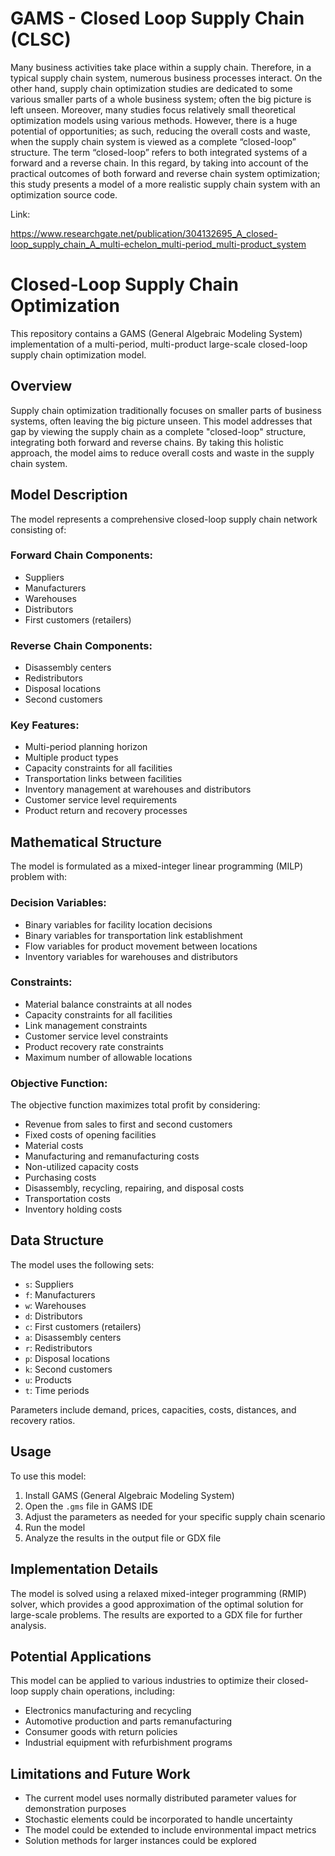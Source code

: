 # GAMS - Closed Loop Supply Chain (CLSC)

Many business activities take place within a supply chain. Therefore, in a typical supply chain system, numerous business processes interact. On the other hand, supply chain optimization studies are dedicated to some various smaller parts of a whole business system; often the big picture is left unseen. Moreover, many studies focus relatively small theoretical optimization models using various methods. However, there is a huge potential of opportunities; as such, reducing the overall costs and waste, when the supply chain system is viewed as a complete “closed-loop” structure. The term “closed-loop” refers to both integrated systems of a forward and a reverse chain. In this regard, by taking into account of the practical outcomes of both forward and reverse chain system optimization; this study presents a model of a more realistic supply chain system with an optimization source code.

Link:

https://www.researchgate.net/publication/304132695_A_closed-loop_supply_chain_A_multi-echelon_multi-period_multi-product_system


# Closed-Loop Supply Chain Optimization

This repository contains a GAMS (General Algebraic Modeling System) implementation of a multi-period, multi-product large-scale closed-loop supply chain optimization model.

## Overview

Supply chain optimization traditionally focuses on smaller parts of business systems, often leaving the big picture unseen. This model addresses that gap by viewing the supply chain as a complete "closed-loop" structure, integrating both forward and reverse chains. By taking this holistic approach, the model aims to reduce overall costs and waste in the supply chain system.

## Model Description

The model represents a comprehensive closed-loop supply chain network consisting of:

### Forward Chain Components:
- Suppliers
- Manufacturers
- Warehouses
- Distributors
- First customers (retailers)

### Reverse Chain Components:
- Disassembly centers
- Redistributors
- Disposal locations
- Second customers

### Key Features:
- Multi-period planning horizon
- Multiple product types
- Capacity constraints for all facilities
- Transportation links between facilities
- Inventory management at warehouses and distributors
- Customer service level requirements
- Product return and recovery processes

## Mathematical Structure

The model is formulated as a mixed-integer linear programming (MILP) problem with:

### Decision Variables:
- Binary variables for facility location decisions
- Binary variables for transportation link establishment
- Flow variables for product movement between locations
- Inventory variables for warehouses and distributors

### Constraints:
- Material balance constraints at all nodes
- Capacity constraints for all facilities
- Link management constraints
- Customer service level constraints
- Product recovery rate constraints
- Maximum number of allowable locations

### Objective Function:
The objective function maximizes total profit by considering:
- Revenue from sales to first and second customers
- Fixed costs of opening facilities
- Material costs
- Manufacturing and remanufacturing costs
- Non-utilized capacity costs
- Purchasing costs
- Disassembly, recycling, repairing, and disposal costs
- Transportation costs
- Inventory holding costs

## Data Structure

The model uses the following sets:
- `s`: Suppliers
- `f`: Manufacturers
- `w`: Warehouses
- `d`: Distributors
- `c`: First customers (retailers)
- `a`: Disassembly centers
- `r`: Redistributors
- `p`: Disposal locations
- `k`: Second customers
- `u`: Products
- `t`: Time periods

Parameters include demand, prices, capacities, costs, distances, and recovery ratios.

## Usage

To use this model:

1. Install GAMS (General Algebraic Modeling System)
2. Open the `.gms` file in GAMS IDE
3. Adjust the parameters as needed for your specific supply chain scenario
4. Run the model
5. Analyze the results in the output file or GDX file

## Implementation Details

The model is solved using a relaxed mixed-integer programming (RMIP) solver, which provides a good approximation of the optimal solution for large-scale problems. The results are exported to a GDX file for further analysis.

## Potential Applications

This model can be applied to various industries to optimize their closed-loop supply chain operations, including:
- Electronics manufacturing and recycling
- Automotive production and parts remanufacturing
- Consumer goods with return policies
- Industrial equipment with refurbishment programs

## Limitations and Future Work

- The current model uses normally distributed parameter values for demonstration purposes
- Stochastic elements could be incorporated to handle uncertainty
- The model could be extended to include environmental impact metrics
- Solution methods for larger instances could be explored

